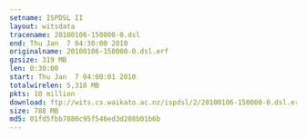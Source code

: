 ```yaml
---
setname: ISPDSL II
layout: witsdata
tracename: 20100106-150000-0.dsl
end: Thu Jan  7 04:30:00 2010
originalname: 20100106-150000-0.dsl.erf
gzsize: 319 MB
len: 0:30:00
start: Thu Jan  7 04:00:01 2010
totalwirelen: 5,318 MB
pkts: 10 million
download: ftp://wits.cs.waikato.ac.nz/ispdsl/2/20100106-150000-0.dsl.erf.gz
size: 788 MB
md5: 01fd5fbb7880c95f546ed3d208b01b6b
---
```


